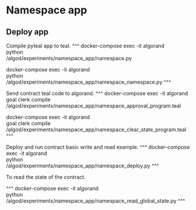 # Namespace app

## Deploy app

Compile pyteal app to teal.
^^^
docker-compose exec -it algorand \
python \
/algod/experiments/namespace_app/namespace.py

docker-compose exec -it algorand \
python \
/algod/experiments/namespace_app/namespace_namespace.py
^^^

Send contract teal code to algorand.
^^^
docker-compose exec -it algorand \
goal clerk compile \
/algod/experiments/namespace_app/namespace_approval_program.teal

docker-compose exec -it algorand \
goal clerk compile \
/algod/experiments/namespace_app/namespace_clear_state_program.teal
^^^

Deploy and run contract basic write and read example.
^^^
docker-compose exec -it algorand \
python \
/algod/experiments/namespace_app/namespace_deploy.py
^^^

To read the state of the contract.

^^^
docker-compose exec -it algorand \
python \
/algod/experiments/namespace_app/namespace_read_global_state.py
^^^

